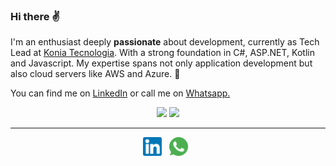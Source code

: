 
 
### Hi there ✌

I'm an enthusiast deeply **passionate** about development, currently as Tech Lead at [Konia Tecnologia](https://konia.com.br/). With a strong foundation in C#, ASP.NET, Kotlin and Javascript. My expertise spans not only application development but also cloud servers like AWS and Azure. 🚀

You can find me on [LinkedIn](https://www.linkedin.com/in/willians-tavares95/) or call me on [Whatsapp.](https://api.whatsapp.com/send?phone=5511943206420)

<div align='center'> 
  <img height="170em" src="https://github-readme-stats.vercel.app/api?username=willsTavares&show_icons=true&rank_icon=github&include_all_commits=true&theme=github_dark">
  <img height="170em" src="https://github-readme-stats.vercel.app/api/top-langs/?username=willsTavares&theme=github_dark&layout=donut">
</div>

  ---
  
<p align='center'>
<a href="https://www.linkedin.com/in/willians-tavares95/"><img height="30" src="Assets/linkedin.png"></a>&nbsp;&nbsp;
<a href="https://api.whatsapp.com/send?phone=5511943206420"><img height="30" src="Assets/whatsapp.png"></a>&nbsp;&nbsp;
</p>

